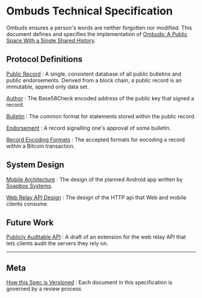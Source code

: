 <!-- title: Ombuds Spec -->

Ombuds Technical Specification
==============================
Ombuds ensures a person's words are neither forgotten nor modified.
This document defines and specifies the implementation of [Ombuds: A Public Space With a Single Shared History](https://getombuds.org/research/).

Protocol Definitions
--------------------
[Public Record](/public-record)
:   A single, consistent database of all public bulletins and public endorsements. Derived from a block chain, a public record is an immutable, append only data set.

[Author](/author)
:   The Base58Check encoded address of the public key that signed a record.

[Bulletin](/bulletin)
:   The common format for statements stored within the public record.

[Endorsement](/endorsement)
:   A record signalling one's approval of some bulletin.

[Record Encoding Formats](/record-encoding-formats)
:   The accepted formats for encoding a record within a Bitcoin transaction.

System Design
-------------

[Mobile Architecture](/mobile-arch)
:   The design of the planned Android app written by [Soapbox Systems](http://soapbox.systems).

[Web Relay API Design](/web-relay-api)
:   The design of the HTTP api that Web and mobile clients consume.

Future Work
-----------

[Publicly Auditable API](/audit-api-exten)
:   A draft of an extension for the web relay API that lets clients audit the servers they rely on.

---------------------

Meta
----

[How this Spec is Versioned](/versions)
:   Each document in this specification is governed by a review process
